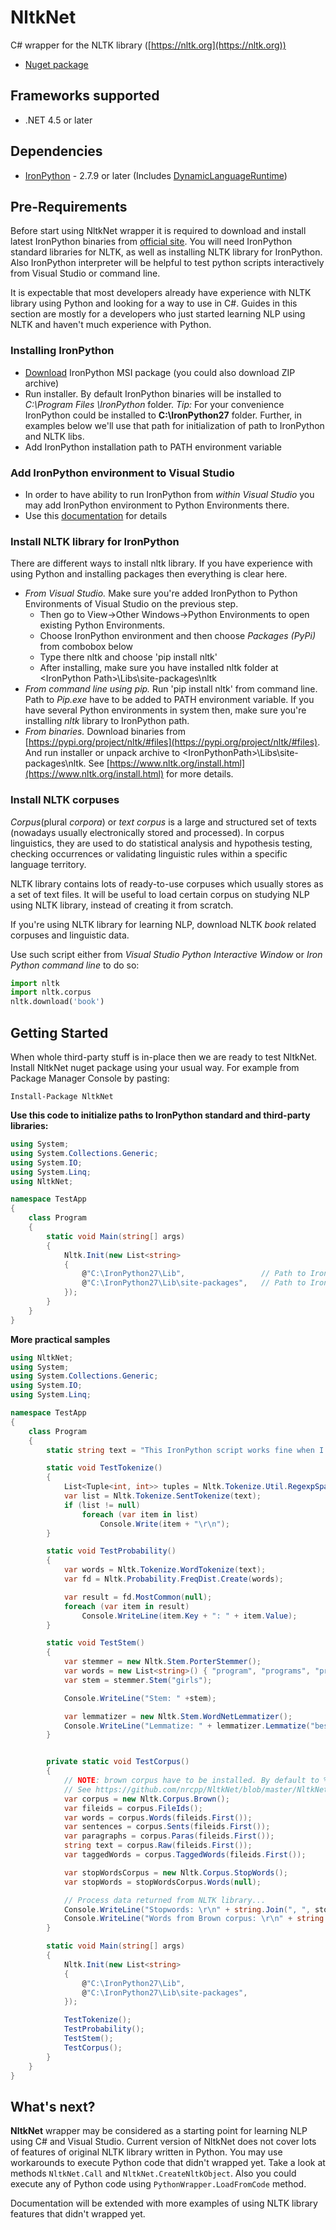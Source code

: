 # NltkNet

C# wrapper for the NLTK library ([https://nltk.org](https://nltk.org))

- [Nuget package](https://www.nuget.org/packages/NltkNet/)

## **Frameworks supported**

- .NET 4.5 or later

## **Dependencies**

- [IronPython](https://www.nuget.org/packages/IronPython) - 2.7.9 or later (Includes [DynamicLanguageRuntime](https://www.nuget.org/packages/DynamicLanguageRuntime/))

## **Pre-Requirements**

Before start using NltkNet wrapper it is required to download and install latest IronPython binaries from [official site](http://ironpython.net/). You will need IronPython standard libraries for NLTK, as well as installing NLTK library for IronPython. Also IronPython interpreter will be helpful to test python scripts interactively from Visual Studio or command line.

It is expectable that most developers already have experience with NLTK library using Python and looking for a way to use in C#. Guides in this section are mostly for a developers who just started learning NLP using NLTK and haven&#39;t much experience with Python.

### **Installing IronPython**

- [Download](http://ironpython.net/download/) IronPython MSI package (you could also download ZIP archive)
- Run installer. By default IronPython binaries will be installed to _C:\Program Files \IronPython_ folder. _Tip:_ For your convenience IronPython could be installed to **C:\IronPython27** folder. Further, in examples below we&#39;ll use that path for initialization of path to IronPython and NLTK libs.
- Add IronPython installation path to PATH environment variable

### **Add IronPython environment to Visual Studio**

- In order to have ability to run IronPython from _within Visual Studio_ you may add IronPython environment to Python Environments there.
- Use this [documentation](https://docs.microsoft.com/en-us/visualstudio/python/managing-python-environments-in-visual-studio) for details

### **Install NLTK library for IronPython**

There are different ways to install nltk library. If you have experience with using Python and installing packages then everything is clear here.

- _From Visual Studio._ Make sure you&#39;re added IronPython to Python Environments of Visual Studio on the previous step.
  - Then go to View-&gt;Other Windows-&gt;Python Environments to open existing Python Environments.
  - Choose IronPython environment and then choose _Packages (PyPi)_ from combobox below
  - Type there nltk and choose &#39;pip install nltk&#39;
  - After installing, make sure you have installed nltk folder at &lt;IronPython Path&gt;\Libs\site-packages\nltk
- _From command line using pip._ Run &#39;pip install nltk&#39; from command line. Path to _Pip.exe_ have to be added to PATH environment variable. If you have several Python environments in system then, make sure you&#39;re installing _nltk_ library to IronPython path.
- _From binaries._ Download binaries from [https://pypi.org/project/nltk/#files](https://pypi.org/project/nltk/#files). And run installer or unpack archive to &lt;IronPythonPath&gt;\Libs\site-packages\nltk. See [https://www.nltk.org/install.html](https://www.nltk.org/install.html) for more details.

### **Install NLTK corpuses**

_Corpus_(plural _corpora_) or _text corpus_ is a large and structured set of texts (nowadays usually electronically stored and processed). In corpus linguistics, they are used to do statistical analysis and hypothesis testing, checking occurrences or validating linguistic rules within a specific language territory.

NLTK library contains lots of ready-to-use corpuses which usually stores as a set of text files. It will be useful to load certain corpus on studying NLP using NLTK library, instead of creating it from scratch.

If you&#39;re using NLTK library for learning NLP, download NLTK _book_ related corpuses and linguistic data.

Use such script either from *Visual Studio Python Interactive Window* or *Iron Python command line* to do so:

```python
import nltk 
import nltk.corpus
nltk.download('book')
```

## Getting Started

When whole third-party stuff is in-place then we are ready to test NltkNet. Install NltkNet nuget package using your usual way. For example from Package Manager Console by pasting:

```
Install-Package NltkNet
```

**Use this code to initialize paths to IronPython standard and third-party libraries:**
```C#
using System;
using System.Collections.Generic;
using System.IO;
using System.Linq;
using NltkNet;

namespace TestApp
{
    class Program
    {        
        static void Main(string[] args)
        {
            Nltk.Init(new List<string>
            {
                @"C:\IronPython27\Lib",                 // Path to IronPython standard libraries
                @"C:\IronPython27\Lib\site-packages",   // Path to IronPython third-party libraries
            });           
        }
    }
}
```

**More practical samples**
```C#
using NltkNet;
using System;
using System.Collections.Generic;
using System.IO;
using System.Linq;

namespace TestApp
{
    class Program
    {
        static string text = "This IronPython script works fine when I run it by itself.";

        static void TestTokenize()
        {            
            List<Tuple<int, int>> tuples = Nltk.Tokenize.Util.RegexpSpanTokenize(text, "\\s");
            var list = Nltk.Tokenize.SentTokenize(text);
            if (list != null)
                foreach (var item in list)
                    Console.Write(item + "\r\n");
        }

        static void TestProbability()
        {
            var words = Nltk.Tokenize.WordTokenize(text);
            var fd = Nltk.Probability.FreqDist.Create(words);

            var result = fd.MostCommon(null);
            foreach (var item in result)
                Console.WriteLine(item.Key + ": " + item.Value);
        }

        static void TestStem()
        {
            var stemmer = new Nltk.Stem.PorterStemmer();
            var words = new List<string>() { "program", "programs", "programmer", "programming", "programmers" };
            var stem = stemmer.Stem("girls");

            Console.WriteLine("Stem: " +stem);

            var lemmatizer = new Nltk.Stem.WordNetLemmatizer();
            Console.WriteLine("Lemmatize: " + lemmatizer.Lemmatize("best"));
        }


        private static void TestCorpus()
        {
            // NOTE: brown corpus have to be installed. By default to %appdata%\nltk_data\corpora\brown
            // See https://github.com/nrcpp/NltkNet/blob/master/NltkNet/Nltk/Nltk.Corpus.cs for more corpora
            var corpus = new Nltk.Corpus.Brown();       
            var fileids = corpus.FileIds();
            var words = corpus.Words(fileids.First());
            var sentences = corpus.Sents(fileids.First());
            var paragraphs = corpus.Paras(fileids.First());
            string text = corpus.Raw(fileids.First());
            var taggedWords = corpus.TaggedWords(fileids.First());

            var stopWordsCorpus = new Nltk.Corpus.StopWords();
            var stopWords = stopWordsCorpus.Words(null);

            // Process data returned from NLTK library...
            Console.WriteLine("Stopwords: \r\n" + string.Join(", ", stopWords));
            Console.WriteLine("Words from Brown corpus: \r\n" + string.Join(", ", words));
        }

        static void Main(string[] args)
        {
            Nltk.Init(new List<string>
            {
                @"C:\IronPython27\Lib",
                @"C:\IronPython27\Lib\site-packages",
            });

            TestTokenize();
            TestProbability();
            TestStem();
            TestCorpus();
        }
    }
}

```

## What's next?

**NltkNet** wrapper may be considered as a starting point for learning NLP using C# and Visual Studio. Current version of NltkNet does not cover lots of features of original NLTK library written in Python. You may use workarounds to execute Python code that didn't wrapped yet.
Take a look at methods `NltkNet.Call` and `NltkNet.CreateNltkObject`.
Also you could execute any of Python code using `PythonWrapper.LoadFromCode` method.

Documentation will be extended with more examples of using NLTK library features that didn't wrapped yet.

